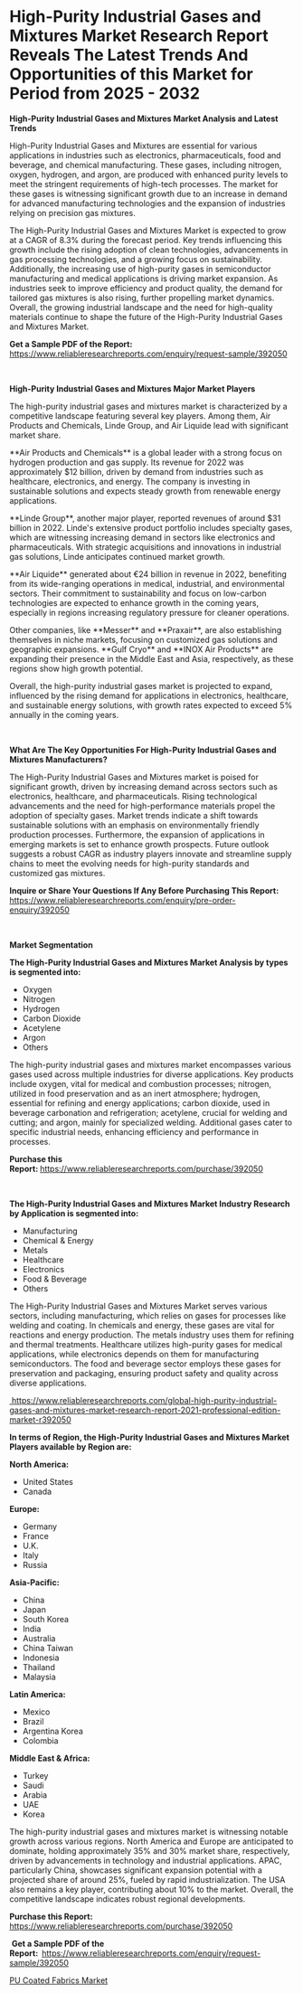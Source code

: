 <p><h1>High-Purity Industrial Gases and Mixtures Market Research Report Reveals The Latest Trends And Opportunities of this Market for Period from 2025 - 2032</h1></p><p><strong>High-Purity Industrial Gases and Mixtures Market Analysis and Latest Trends</strong></p>
<p><p>High-Purity Industrial Gases and Mixtures are essential for various applications in industries such as electronics, pharmaceuticals, food and beverage, and chemical manufacturing. These gases, including nitrogen, oxygen, hydrogen, and argon, are produced with enhanced purity levels to meet the stringent requirements of high-tech processes. The market for these gases is witnessing significant growth due to an increase in demand for advanced manufacturing technologies and the expansion of industries relying on precision gas mixtures.</p><p>The High-Purity Industrial Gases and Mixtures Market is expected to grow at a CAGR of 8.3% during the forecast period. Key trends influencing this growth include the rising adoption of clean technologies, advancements in gas processing technologies, and a growing focus on sustainability. Additionally, the increasing use of high-purity gases in semiconductor manufacturing and medical applications is driving market expansion. As industries seek to improve efficiency and product quality, the demand for tailored gas mixtures is also rising, further propelling market dynamics. Overall, the growing industrial landscape and the need for high-quality materials continue to shape the future of the High-Purity Industrial Gases and Mixtures Market.</p></p>
<p><strong>Get a Sample PDF of the Report:&nbsp;</strong> <a href="https://www.reliableresearchreports.com/enquiry/request-sample/392050?utm_campaign=2743&utm_medium=2&utm_source=Github&utm_content=ia&utm_term=29032025&utm_id=high-purity-industrial-gases-and-mixtures">https://www.reliableresearchreports.com/enquiry/request-sample/392050</a></p>
<p>&nbsp;</p>
<p><strong>High-Purity Industrial Gases and Mixtures Major Market Players</strong></p>
<p><p>The high-purity industrial gases and mixtures market is characterized by a competitive landscape featuring several key players. Among them, Air Products and Chemicals, Linde Group, and Air Liquide lead with significant market share.</p><p>**Air Products and Chemicals** is a global leader with a strong focus on hydrogen production and gas supply. Its revenue for 2022 was approximately $12 billion, driven by demand from industries such as healthcare, electronics, and energy. The company is investing in sustainable solutions and expects steady growth from renewable energy applications.</p><p>**Linde Group**, another major player, reported revenues of around $31 billion in 2022. Linde's extensive product portfolio includes specialty gases, which are witnessing increasing demand in sectors like electronics and pharmaceuticals. With strategic acquisitions and innovations in industrial gas solutions, Linde anticipates continued market growth.</p><p>**Air Liquide** generated about €24 billion in revenue in 2022, benefiting from its wide-ranging operations in medical, industrial, and environmental sectors. Their commitment to sustainability and focus on low-carbon technologies are expected to enhance growth in the coming years, especially in regions increasing regulatory pressure for cleaner operations.</p><p>Other companies, like **Messer** and **Praxair**, are also establishing themselves in niche markets, focusing on customized gas solutions and geographic expansions. **Gulf Cryo** and **INOX Air Products** are expanding their presence in the Middle East and Asia, respectively, as these regions show high growth potential.</p><p>Overall, the high-purity industrial gases market is projected to expand, influenced by the rising demand for applications in electronics, healthcare, and sustainable energy solutions, with growth rates expected to exceed 5% annually in the coming years.</p></p>
<p>&nbsp;</p>
<p><strong>What Are The Key Opportunities For High-Purity Industrial Gases and Mixtures Manufacturers?</strong></p>
<p><p>The High-Purity Industrial Gases and Mixtures market is poised for significant growth, driven by increasing demand across sectors such as electronics, healthcare, and pharmaceuticals. Rising technological advancements and the need for high-performance materials propel the adoption of specialty gases. Market trends indicate a shift towards sustainable solutions with an emphasis on environmentally friendly production processes. Furthermore, the expansion of applications in emerging markets is set to enhance growth prospects. Future outlook suggests a robust CAGR as industry players innovate and streamline supply chains to meet the evolving needs for high-purity standards and customized gas mixtures.</p></p>
<p><strong>Inquire or Share Your Questions If Any Before Purchasing This Report:</strong> <a href="https://www.reliableresearchreports.com/enquiry/pre-order-enquiry/392050?utm_campaign=2743&utm_medium=2&utm_source=Github&utm_content=ia&utm_term=29032025&utm_id=high-purity-industrial-gases-and-mixtures">https://www.reliableresearchreports.com/enquiry/pre-order-enquiry/392050</a></p>
<p>&nbsp;</p>
<p><strong>Market Segmentation</strong></p>
<p><strong>The High-Purity Industrial Gases and Mixtures Market Analysis by types is segmented into:</strong></p>
<p><ul><li>Oxygen</li><li>Nitrogen</li><li>Hydrogen</li><li>Carbon Dioxide</li><li>Acetylene</li><li>Argon</li><li>Others</li></ul></p>
<p><p>The high-purity industrial gases and mixtures market encompasses various gases used across multiple industries for diverse applications. Key products include oxygen, vital for medical and combustion processes; nitrogen, utilized in food preservation and as an inert atmosphere; hydrogen, essential for refining and energy applications; carbon dioxide, used in beverage carbonation and refrigeration; acetylene, crucial for welding and cutting; and argon, mainly for specialized welding. Additional gases cater to specific industrial needs, enhancing efficiency and performance in processes.</p></p>
<p><strong>Purchase this Report:&nbsp;</strong><a href="https://www.reliableresearchreports.com/purchase/392050?utm_campaign=2743&utm_medium=2&utm_source=Github&utm_content=ia&utm_term=29032025&utm_id=high-purity-industrial-gases-and-mixtures">https://www.reliableresearchreports.com/purchase/392050</a></p>
<p>&nbsp;</p>
<p><strong>The High-Purity Industrial Gases and Mixtures Market Industry Research by Application is segmented into:</strong></p>
<p><ul><li>Manufacturing</li><li>Chemical & Energy</li><li>Metals</li><li>Healthcare</li><li>Electronics</li><li>Food & Beverage</li><li>Others</li></ul></p>
<p><p>The High-Purity Industrial Gases and Mixtures Market serves various sectors, including manufacturing, which relies on gases for processes like welding and coating. In chemicals and energy, these gases are vital for reactions and energy production. The metals industry uses them for refining and thermal treatments. Healthcare utilizes high-purity gases for medical applications, while electronics depends on them for manufacturing semiconductors. The food and beverage sector employs these gases for preservation and packaging, ensuring product safety and quality across diverse applications.</p></p>
<p><a href="https://www.reliableresearchreports.com/global-high-purity-industrial-gases-and-mixtures-market-research-report-2021-professional-edition-market-r392050?utm_campaign=2743&utm_medium=2&utm_source=Github&utm_content=ia&utm_term=29032025&utm_id=high-purity-industrial-gases-and-mixtures">&nbsp;https://www.reliableresearchreports.com/global-high-purity-industrial-gases-and-mixtures-market-research-report-2021-professional-edition-market-r392050</a></p>
<p><strong>In terms of Region, the High-Purity Industrial Gases and Mixtures Market Players available by Region are:</strong></p>
<p>
    <p> <strong> North America: </strong>
        <ul>
            <li>United States</li>
            <li>Canada</li>
        </ul>
        </p> 
    <p> <strong> Europe: </strong>
        <ul>
            <li>Germany</li>
            <li>France</li>
            <li>U.K.</li>
            <li>Italy</li>
            <li>Russia</li>
        </ul>
        </p> 
    <p> <strong> Asia-Pacific: </strong>
        <ul>
            <li>China</li>
            <li>Japan</li>
            <li>South Korea</li>
            <li>India</li>
            <li>Australia</li>
            <li>China Taiwan</li>
            <li>Indonesia</li>
            <li>Thailand</li>
            <li>Malaysia</li>
        </ul>
        </p> 
    <p> <strong> Latin America: </strong>
        <ul>
            <li>Mexico</li>
            <li>Brazil</li>
            <li>Argentina Korea</li>
            <li>Colombia</li>
        </ul>
        </p> 
    <p> <strong> Middle East & Africa: </strong>
        <ul>
            <li>Turkey</li>
            <li>Saudi</li>
            <li>Arabia</li>
            <li>UAE</li>
            <li>Korea</li>
        </ul>
    </p>
    </p>
<p><p>The high-purity industrial gases and mixtures market is witnessing notable growth across various regions. North America and Europe are anticipated to dominate, holding approximately 35% and 30% market share, respectively, driven by advancements in technology and industrial applications. APAC, particularly China, showcases significant expansion potential with a projected share of around 25%, fueled by rapid industrialization. The USA also remains a key player, contributing about 10% to the market. Overall, the competitive landscape indicates robust regional developments.</p></p>
<p><strong>Purchase this Report: </strong><a href="https://www.reliableresearchreports.com/purchase/392050?utm_campaign=2743&utm_medium=2&utm_source=Github&utm_content=ia&utm_term=29032025&utm_id=high-purity-industrial-gases-and-mixtures">https://www.reliableresearchreports.com/purchase/392050</a></p>
<p>&nbsp;<strong>Get a Sample PDF of the Report:&nbsp;&nbsp;</strong><a href="https://www.reliableresearchreports.com/enquiry/request-sample/392050?utm_campaign=2743&utm_medium=2&utm_source=Github&utm_content=ia&utm_term=29032025&utm_id=high-purity-industrial-gases-and-mixtures">https://www.reliableresearchreports.com/enquiry/request-sample/392050</a></p>
<p><strong></strong></p>
<p><p><a href="https://github.com/vilehoaguy/Market-Research-Report-List-1/blob/main/pu-coated-fabrics-market.md?utm_campaign=2743&utm_medium=2&utm_source=Github&utm_content=ia&utm_term=29032025&utm_id=high-purity-industrial-gases-and-mixtures">PU Coated Fabrics Market</a></p></p>